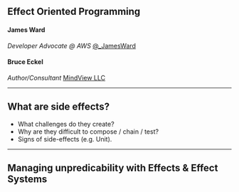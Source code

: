 ## Effect Oriented Programming

#### James Ward
*Developer Advocate @ AWS* <a href="https://twitter.com/_JamesWard?ref_src=twsrc%5Etfw" class="twitter-follow-button" data-size="large">@_JamesWard</a><script async src="https://platform.twitter.com/widgets.js" charset="utf-8"></script>

#### Bruce Eckel
*Author/Consultant* <a href="https://www.mindviewllc.com/">MindView LLC</a>


---

## What are side effects?

- What challenges do they create?
- Why are they difficult to compose / chain / test?
- Signs of side-effects (e.g. Unit).

---

## Managing unpredicability with Effects & Effect Systems
